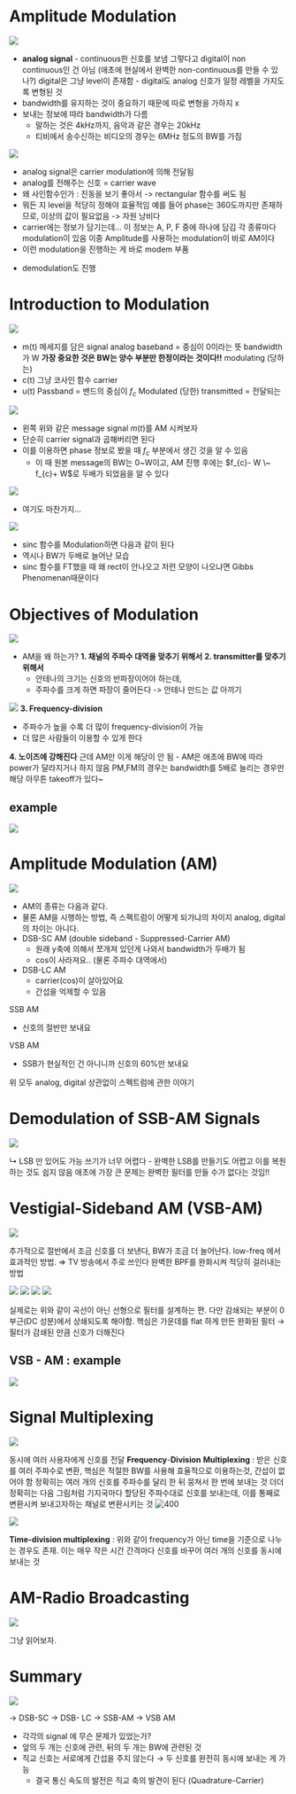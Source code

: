 # Amplitude Modulation

![](https://i.imgur.com/wpReNih.png)
- **analog signal** - continuous한 신호를 보냄
    그렇다고 digital이 non continuous인 건 아님  (애초에 현실에서 완벽한 non-continuous를 만들 수 있나?)
    digital은 그냥 level이 존재함 - digital도 analog 신호가 일정 레벨을 가지도록 변형된 것
- bandwidth를 유지하는 것이 중요하기 때문에 따로 변형을 가하지 x
- 보내는 정보에 따라 bandwidth가 다름
	- 말하는 것은 4kHz까지, 음악과 같은 경우는 20kHz
	- 티비에서 송수신하는 비디오의 경우는 6MHz 정도의 BW를 가짐

![](https://i.imgur.com/zMYEyEd.png)
- analog signal은 carrier modulation에 의해 전달됨
- analog를 전해주는 신호 = carrier wave
- 왜 사인함수인가 : 진동을 보기 좋아서
	-> rectangular 함수를 써도 됨
- 뭐든 지 level을 적당히 정해야 효율적임
    예를 들어 phase는 360도까지만 존재하므로, 이상의 값이 필요없음 -> 자원 낭비다
- carrier에는 정보가 담기는데...
	이 정보는 A, P, F 중에 하나에 담김
	각 종류마다 modulation이 있음
	이중 Amplitude를 사용하는 modulation이 바로 AM이다
- 이런 modulation을 진행하는 게 바로 modem 부품
+ demodulation도 진행
# Introduction to Modulation
![](https://i.imgur.com/6zkWZXu.png)
- m(t)
    메세지를 담은 signal
    analog
    baseband = 중심이 0이라는 뜻
    bandwidth가 W **가장 중요한 것은 BW는 양수 부분만 한정이라는 것이다!!**
    modulating (당하는)
- c(t)
    그냥 코사인 함수
    carrier
- u(t)
    Passband = 밴드의 중심이 $f_c$
    Modulated (당한)
    transmitted = 전달되는

![](https://i.imgur.com/V1gUnhZ.png)
- 왼쪽 위와 같은 message signal $m(t)$를 AM 시켜보자
- 단순히 carrier signal과 곱해버리면 된다
- 이를 이용하면 phase 정보로 봤을 때 $f_c$ 부분에서 생긴 것을 알 수 있음
	- 이 때 원본 message의 BW는 0~W이고, AM 진행 후에는 $f_{c}- W \~ f_{c}+ W$로  두배가 되었음을 알 수 있다

![](https://i.imgur.com/fhsUc6O.png)
- 여기도 마찬가지...

![](https://i.imgur.com/Zyk3is7.png)
- sinc 함수를 Modulation하면 다음과 같이 된다
- 역시나 BW가 두배로 늘어난 모습
- sinc 함수를 FT했을 때 왜 rect이 안나오고 저런 모양이 나오냐면 Gibbs Phenomenan때문이다
# Objectives of Modulation

![](https://i.imgur.com/7qGoUpR.png)

- AM을 왜 하는가?
**1. 채널의 주파수 대역을 맞추기 위해서**
**2. transmitter를 맞추기 위해서**
    - 안테나의 크기는 신호의 반파장이어야 하는데,
    - 주파수를 크게 하면 파장이 줄어든다 -> 안테나 만드는 값 아끼기

![](https://i.imgur.com/wJ01s7J.png)
**3. Frequency-division**
- 주파수가 높을 수록 더 많이 frequency-division이 가능
- 더 많은 사람들이 이용할 수 있게 한다

**4. 노이즈에 강해진다**
	근데 AM만 이게 해당이 안 됨 - AM은 애초에 BW에 따라 power가 달라지거나 하지 않음
	PM,FM의 경우는 bandwidth를 5배로 늘리는 경우만 해당
아무튼 takeoff가 있다~
## example

![](https://i.imgur.com/KGjQHdI.png)
# Amplitude Modulation (AM)

![](https://i.imgur.com/AjSFKQj.png)
- AM의 종류는 다음과 같다.
- 물론 AM을 시행하는 방법, 즉 스펙트럼이 어떻게 되가냐의 차이지 analog, digital의 차이는 아니다.
- DSB-SC AM (double sideband - Suppressed-Carrier AM)
	- 원래 y축에 의해서 쪼개져 있던게 나와서 bandwidth가 두배가 됨
	- cos이 사라져요.. (물론 주파수 대역에서)
- DSB-LC AM
	- carrier(cos)이 살아있어요
	- 간섭을 억제할 수 있음

SSB AM
- 신호의 절반만 보내요

VSB AM
- SSB가 현실적인 건 아니니까
신호의 60%만 보내요

위 모두 analog, digital 상관없이 스펙트럼에 관한 이야기
# Demodulation of SSB-AM Signals
![](https://i.imgur.com/KUB95Kh.png)

↳ LSB 만 있어도 가능
쓰기가 너무 어렵다 - 완벽한 LSB를 만들기도 어렵고 이를 복원하는 것도 쉽지 않음
애초에 가장 큰 문제는 완벽한 필터를 만들 수가 없다는 것임!!

# Vestigial-Sideband AM (VSB-AM)

![](https://i.imgur.com/RF4CvLD.png)

추가적으로 절반에서 조금 신호를 더 보낸다, BW가 조금 더 늘어난다.
low-freq 에서 효과적인 방법. ⇒ TV 방송에서 주로 쓰인다
완벽한 BPF를 완화시켜 적당히 걸러내는 방법

![](https://i.imgur.com/1Pjr7ow.png)
![](https://i.imgur.com/FkDQo7P.png)
![](https://i.imgur.com/zlcupys.png)
![](https://i.imgur.com/5gabT8J.png)

실제로는 위와 같이 곡선이 아닌 선형으로 필터를 설계하는 편. 다만 감쇄되는 부분이 0 부근(DC 성분)에서 상쇄되도록 해야함.
핵심은 가운데를 flat 하게 만든 완화된 필터 → 필터가 감쇄된 만큼 신호가 더해진다

## VSB - AM : example
![](https://i.imgur.com/xQ1klFT.png)

# Signal Multiplexing

![](https://i.imgur.com/KLeRcvL.png)

동시에 여러 사용자에게 신호를 전달
**Frequency**-**Division** **Multiplexing** : 받은 신호를 여러 주파수로 변환, 핵심은 적절한 BW를 사용해 효율적으로 이용하는것, 간섭이 없어야 함
정확히는 여러 개의 신호를 주파수를 달리 한 뒤 뭉쳐서 한 번에 보내는 것
	더더 정확히는 다음 그림처럼 기지국마다 할당된 주파수대로 신호를 보내는데, 이를 통째로 변환시켜 보내고자하는 채널로 변환시키는 것
![400](https://i.imgur.com/f7cy8GT.png)

![](https://i.imgur.com/OiBoF65.png)

**Time-division multiplexing** : 위와 같이 frequency가 아닌 time을 기준으로 나누는 경우도 존재. 이는 매우 작은 시간 간격마다 신호를 바꾸어 여러 개의 신호를 동시에 보내는 것

# AM-Radio Broadcasting
![](https://i.imgur.com/dd4P1YI.png)

그냥 읽어보자.

# Summary

![](https://i.imgur.com/AnX20JY.png)

→ DSB-SC → DSB- LC → SSB-AM → VSB AM
* 각각의 signal 에 무슨 문제가 있었는가?
* 앞의 두 개는 신호에 관련, 뒤의 두 개는 BW에 관련된 것
* 직교 신호는 서로에게 간섭을 주지 않는다 → 두 신호를 완전히 동시에 보내는 게 가능
	* 결국 통신 속도의 발전은 직교 축의 발견이 된다 (Quadrature-Carrier)